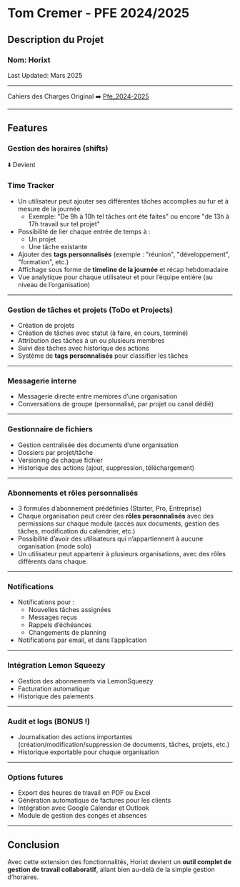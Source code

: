 # Tom Cremer - PFE 2024/2025

## Description du Projet

### Nom: Horixt

Last Updated: Mars 2025


---

Cahiers des Charges Original ➡️ [Pfe_2024-2025](https://github.com/tom-cremer/Pfe_2024-2025)

---
## Features

### Gestion des horaires (shifts)

⬇️ Devient

### Time Tracker

- Un utilisateur peut ajouter ses différentes tâches accomplies au fur et à mesure de la journée
    * Exemple: "De 9h à 10h tel tâches ont été faites" ou encore "de 13h à 17h travail sur tel projet"
- Possibilité de lier chaque entrée de temps à :
    - Un projet
    - Une tâche existante
- Ajouter des **tags personnalisés** (exemple : "réunion", "développement", "formation", etc.)
- Affichage sous forme de **timeline de la journée** et récap hebdomadaire
- Vue analytique pour chaque utilisateur et pour l’équipe entière (au niveau de l’organisation)

---

### Gestion de tâches et projets (ToDo et Projects)

- Création de projets
- Création de tâches avec statut (à faire, en cours, terminé)
- Attribution des tâches à un ou plusieurs membres
- Suivi des tâches avec historique des actions
- Système de **tags personnalisés** pour classifier les tâches

---

### Messagerie interne

- Messagerie directe entre membres d’une organisation
- Conversations de groupe (personnalisé, par projet ou canal dédié)

---

### Gestionnaire de fichiers

- Gestion centralisée des documents d’une organisation
- Dossiers par projet/tâche
- Versioning de chaque fichier
- Historique des actions (ajout, suppression, téléchargement)

---

### Abonnements et rôles personnalisés

- 3 formules d’abonnement prédéfinies (Starter, Pro, Entreprise)
- Chaque organisation peut créer des **rôles personnalisés** avec des permissions sur chaque module (accès aux
  documents, gestion des tâches, modification du calendrier, etc.)
- Possibilité d’avoir des utilisateurs qui n’appartiennent à aucune organisation (mode solo)
- Un utilisateur peut appartenir à plusieurs organisations, avec des rôles différents dans chaque.

---

### Notifications

- Notifications pour :
    - Nouvelles tâches assignées
    - Messages reçus
    - Rappels d’échéances
    - Changements de planning
- Notifications par email, et dans l’application

---

### Intégration Lemon Squeezy

- Gestion des abonnements via LemonSqueezy
- Facturation automatique
- Historique des paiements

---

### Audit et logs (BONUS !)

- Journalisation des actions importantes (création/modification/suppression de documents, tâches, projets, etc.)
- Historique exportable pour chaque organisation

---

### Options futures

- Export des heures de travail en PDF ou Excel
- Génération automatique de factures pour les clients
- Intégration avec Google Calendar et Outlook
- Module de gestion des congés et absences

---

## Conclusion

Avec cette extension des fonctionnalités, Horixt devient un **outil complet de gestion de travail collaboratif**, allant
bien au-delà de la simple gestion d’horaires.
